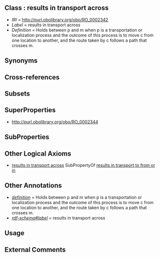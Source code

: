 
## Class : results in transport across

 * *IRI* = http://purl.obolibrary.org/obo/RO_0002342
 * *Label* = results in transport across
 * *Definition* = Holds between p and m when p is a transportation or localization process and the outcome of this process is to move c from one location to another, and the route taken by c follows a path that crosses m.

## Synonyms


## Cross-references


## Subsets


## SuperProperties

 * <http://purl.obolibrary.org/obo/RO_0002344>

## SubProperties


## Other Logical Axioms

 * [results in transport across](../../RO/42/RO_0002342.md) SubPropertyOf [results in transport to from or in](../../RO/44/RO_0002344.md)

## Other Annotations

 * *[definition](../../IAO/15/IAO_0000115.md)* = Holds between p and m when p is a transportation or localization process and the outcome of this process is to move c from one location to another, and the route taken by c follows a path that crosses m.
 * *[rdf-schema#label](../../el/rdf-schema#label.md)* = results in transport across

## Usage


## External Comments

